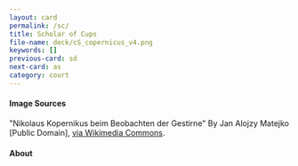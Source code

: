```yaml
---
layout: card
permalink: /sc/
title: Scholar of Cups
file-name: deck/cS_copernicus_v4.png
keywords: []
previous-card: sd
next-card: as
category: court
---
```


#### Image Sources
"Nikolaus Kopernikus beim Beobachten der Gestirne" By Jan Alojzy Matejko [Public Domain], [via Wikimedia Commons](https://commons.wikimedia.org/wiki/File:Nikolaus_Kopernikus_2.jpg).

#### About

